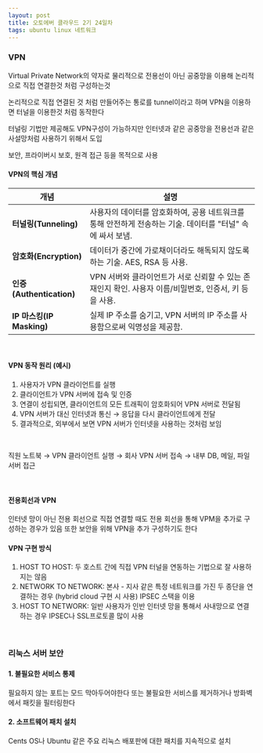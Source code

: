 ```yaml
---
layout: post
title: 오토에버 클라우드 2기 24일차
tags: ubuntu linux 네트워크
---
```


### VPN

Virtual Private Network의 약자로 물리적으로 전용선이 아닌 공중망을 이용해 논리적으로 직접 연결한것 처럼 구성하는것

논리적으로 직접 연결된 것 처럼 만들어주는 통로를 tunnel이라고 하며 VPN을 이용하면 터널을 이용한것 처럼 동작한다

터널링 기법만 제공해도 VPN구성이 가능하지만 인터넷과 같은 공중망을 전용선과 같은 사설망처럼 사용하기 위해서 도입

보안, 프라이버시 보호, 원격 접근 등을 목적으로 사용

#### VPN의 핵심 개념

| 개념                      | 설명                                                         |
| ------------------------- | ------------------------------------------------------------ |
| **터널링(Tunneling)**     | 사용자의 데이터를 암호화하여, 공용 네트워크를 통해 안전하게 전송하는 기술. 데이터를 "터널" 속에 싸서 보냄. |
| **암호화(Encryption)**    | 데이터가 중간에 가로채이더라도 해독되지 않도록 하는 기술. AES, RSA 등 사용. |
| **인증(Authentication)**  | VPN 서버와 클라이언트가 서로 신뢰할 수 있는 존재인지 확인. 사용자 이름/비밀번호, 인증서, 키 등을 사용. |
| **IP 마스킹(IP Masking)** | 실제 IP 주소를 숨기고, VPN 서버의 IP 주소를 사용함으로써 익명성을 제공함. |

&nbsp;

####  VPN 동작 원리 (예시)
1. 사용자가 VPN 클라이언트를 실행
2. 클라이언트가 VPN 서버에 접속 및 인증
3. 연결이 성립되면, 클라이언트의 모든 트래픽이 암호화되어 VPN 서버로 전달됨
4. VPN 서버가 대신 인터넷과 통신 → 응답을 다시 클라이언트에게 전달
5. 결과적으로, 외부에서 보면 VPN 서버가 인터넷을 사용하는 것처럼 보임

&nbsp;

직원 노트북 → VPN 클라이언트 실행 → 회사 VPN 서버 접속 → 내부 DB, 메일, 파일 서버 접근

&nbsp;

#### 전용회선과 VPN

인터넷 망이 아닌 전용 회선으로 직접 연결할 때도 전용 회선을 통해 VPM을 추가로 구성하는 경우가 있음 또한 보안을 위해 VPN을 추가 구성하기도 한다 

#### VPN 구현 방식

1. HOST TO HOST: 두 호스트 간에 직접 VPN 터널을 연동하는 기법으로 잘 사용하지는 않음
2. NETWORK TO NETWORK: 본사 - 지사 같은 특정 네트워크를 가진 두 종단을 연결하는 경우 (hybrid cloud 구현 시 사용)
   IPSEC 스택을 이용
3. HOST TO NETWORK:  일반 사용자가 인반 인터넷 망을 통해서 사내망으로 연결하는 경우
   IPSEC나 SSL프로토콜 많이 사용

&nbsp;

### 리눅스 서버 보안

#### 1. 불필요한 서비스 통제

필요하지 않는 포트는 모드 막아두어야한다 또는 불필요한 서비스를 제거하거나 방화벽에서 패킷을 필터링한다

#### 2. 소프트웨어 패치 설치

Cents OS나 Ubuntu 같은 주요 리눅스 배포판에 대한 패치를 지속적으로 설치

